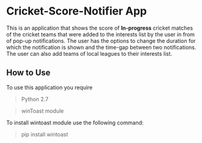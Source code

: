 # Cricket-Score-Notifier App
This is an application that shows the score of **In-progress** cricket matches of the cricket teams that were added to the interests list by the user in from of pop-up notifications. The user has the options to change the duration for which the notification is shown and the time-gap between two notifications. The user can also add teams of local leagues to their interests list.

## How to Use
To use this application you require 
> Python 2.7

> winToast module

To install wintoast module use the following command:
> pip install wintoast
